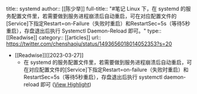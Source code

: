 title:: systemd
author:: [[陈少举]]
full-title:: "\#笔记 Linux 下，在 systemd 的服务配置文件里，若需要做到服务进程崩溃后自动重启，可在对应配置文件的[Service]下指定Restart=on-Failure（失败时重启）和RestartSec=5s（等待5秒重启），存盘退出后执行 Systemctl Daemon-Reload 即可。"
type:: [[Readwise]]
category:: [[articles]]
url:: https://twitter.com/chenshaoju/status/1493656018014052353?s=20

- [[Readwise]][[2023-03-27]]
	- 在 systemd 的服务配置文件里，若需要做到服务进程崩溃后自动重启，可在对应配置文件的[Service]下指定Restart=on-failure（失败时重启）和RestartSec=5s（等待5秒重启），存盘退出后执行 systemctl daemon-reload 即可 ([View Highlight](https://read.readwise.io/read/01gwga6f4jyhhr5ze1v6a9am2h))